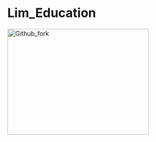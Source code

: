 # Lim_Education

<img src=http://www.adinews.co.kr/news/photo/202101/53495_95597_2917.jpg width="320px" height="240px"
title="px(픽셀) 크기 설정" alt="Github_fork"></img><br/>

